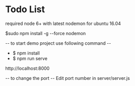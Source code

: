 # Todo List
required node 6+ with latest nodemon for ubuntu 16.04

$sudo npm install -g --force nodemon

-- to start demo project use following command --

* $ npm install 
* $ npm run serve

http://localhost:8000

-- to change the port --
Edit port number in server/server.js
